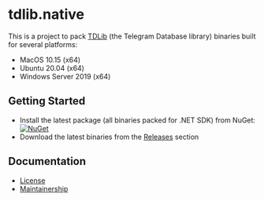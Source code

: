 tdlib.native
============

This is a project to pack [TDLib][tdlib] (the Telegram Database library) binaries built for several platforms:

- MacOS 10.15 (x64)
- Ubuntu 20.04 (x64)
- Windows Server 2019 (x64)

Getting Started
---------------

- Install the latest package (all binaries packed for .NET SDK) from NuGet: [![NuGet](https://img.shields.io/nuget/v/tdlib.native.svg)][nuget]
- Download the latest binaries from the [Releases][releases] section

Documentation
-------------

- [License][docs.license]
- [Maintainership][docs.maintainership]

[docs.license]: ./LICENSE_1_0.txt
[docs.maintainership]: ./MAINTAINERSHIP.md
[nuget]: https://www.nuget.org/packages/tdlib.native/
[releases]: releases
[tdlib]: https://github.com/tdlib/td
